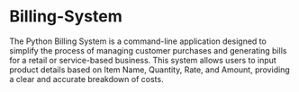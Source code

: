 # Billing-System
The Python Billing System is a command-line application designed to simplify the process of managing customer purchases and generating bills for a retail or service-based business. This system allows users to input product details based on Item Name, Quantity, Rate, and Amount, providing a clear and accurate breakdown of costs.
